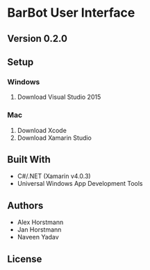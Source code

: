 # BarBot User Interface
## Version 0.2.0

## Setup
### Windows
1. Download Visual Studio 2015

### Mac
1. Download Xcode
2. Download Xamarin Studio

## Built With
* C#/.NET (Xamarin v4.0.3)
* Universal Windows App Development Tools

## Authors
* Alex Horstmann
* Jan Horstmann
* Naveen Yadav

## License
